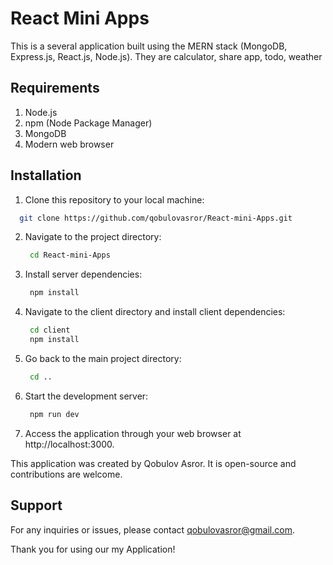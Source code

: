 # React Mini Apps

This is a several application built using the MERN stack (MongoDB, Express.js, React.js, Node.js).
They are calculator, share app, todo, weather

## Requirements
1. Node.js
2. npm (Node Package Manager)
3. MongoDB
4. Modern web browser

## Installation

1. Clone this repository to your local machine:
  ```bash
    git clone https://github.com/qobulovasror/React-mini-Apps.git
  ```
2. Navigate to the project directory:
   ```bash
    cd React-mini-Apps
   ```
4. Install server dependencies:
   ```bash
    npm install
   ```
5. Navigate to the client directory and install client dependencies:
   ```bash
    cd client
    npm install
   ```
6. Go back to the main project directory:
   ```bash
    cd ..
   ```
7. Start the development server:
   ```bash
    npm run dev
   ```
8. Access the application through your web browser at http://localhost:3000.


This application was created by Qobulov Asror. It is open-source and contributions are welcome.

## Support
For any inquiries or issues, please contact qobulovasror@gmail.com.


Thank you for using our my Application!
